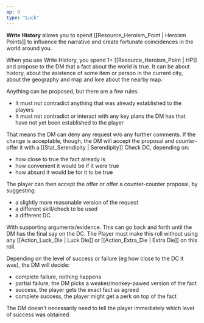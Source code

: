 ```yaml
---
ap: 0
type: "Luck"
---
```


**Write History** allows you to spend [[Resource_Heroism_Point | Heroism Points]] to influence the narrative and create fortunate coincidences in the world around you.

When you use Write History, you spend 1+ [[Resource_Heroism_Point | HP]] and propose to the DM that a fact about the world is true. It can be about history, about the existence of some item or person in the current city, about the geography and map and lore about the nearby map.

Anything can be proposed, but there are a few rules:

* It must not contradict anything that was already established to the players
* It must not contradict or interact with any key plans the DM has that have not yet been established to the player

That means the DM can deny any request w/o any further comments. If the change is acceptable, though, the DM will accept the proposal and counter-offer it with a [[Stat_Serendipity | Serendipity]] Check DC, depending on:

* how close to true the fact already is
* how convenient it would be if it were true
* how absurd it would be for it to be true

The player can then accept the offer or offer a counter-counter proposal, by suggesting:

* a slightly more reasonable version of the request
* a different skill/check to be used
* a different DC

With supporting arguments/evidence. This can go back and forth until the DM has the final say on the DC. The Player must make this roll without using any [[Action_Luck_Die | Luck Die]] or [[Action_Extra_Die | Extra Die]] on this roll.

Depending on the level of success or failure (eg how close to the DC it was), the DM will decide:

* complete failure, nothing happens
* partial failure, the DM picks a weaker/monkey-pawed version of the fact
* success, the player gets the exact fact as agreed
* complete success, the player might get a perk on top of the fact

The DM doesn't necessarily need to tell the player immediately which level of success was obtained.
